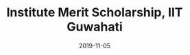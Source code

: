 ---
layout: award
date: 2019-11-05

title: "Institute Merit Scholarship, IIT Guwahati"
year: 2019
---